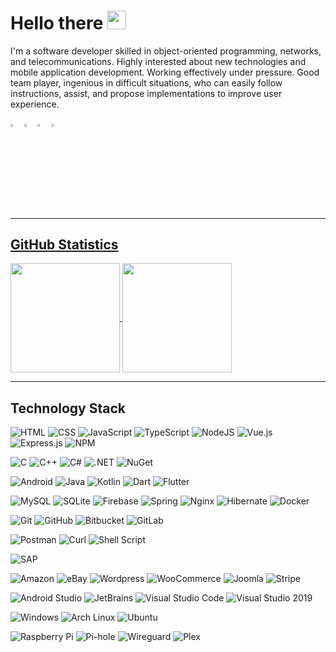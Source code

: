 # Hello there <img src="https://raw.githubusercontent.com/MartinHeinz/MartinHeinz/master/wave.gif" width="30px"> 

I'm a software developer skilled in object-oriented programming, networks, and telecommunications. Highly interested about new technologies and mobile application development. Working effectively under pressure. Good team player, ingenious in difficult situations, who can easily follow instructions, assist, and propose implementations to improve user experience.

[<img src="https://img.icons8.com/fluent/48/000000/portfolio.png" width="3.5%"/>](https://www.linkedin.com/in/xrhstosmour/) [<img src="https://img.icons8.com/fluent/48/000000/cv.png" width="3.5%"/>](https://drive.google.com/file/d/1QJHL3z1TsLke2G-E2ZVb_-CvfY5DXf_u/view?usp=sharing) [<img src="https://img.icons8.com/color/48/000000/linkedin.png" width="3.5%"/>](https://www.linkedin.com/in/xrhstosmour/) <a href="mailto:xrhstosmous@gmail.com"> <img src="https://img.icons8.com/fluent/48/000000/gmail.png" width="3.5%"/>
  
---

## GitHub Statistics

<a href="https://github-readme-stats.vercel.app/api?username=xrhstosmour&show_icons=true&count_private=true&theme=tokyonight" title="GitHub Statistics">
  <img height=175 align="center" src="https://github-readme-stats.vercel.app/api?username=xrhstosmour&show_icons=true&count_private=true&theme=tokyonight">
</a>
<a href="https://github-readme-stats.vercel.app/api/top-langs/?username=xrhstosmour&layout=compact&show_icons=true&count_private=true&theme=tokyonight" title="GitHub Languages">
  <img height=175 align="center" src="https://github-readme-stats.vercel.app/api/top-langs/?username=xrhstosmour&layout=compact&show_icons=true&count_private=true&theme=tokyonight" />
</a>

---

## Technology Stack

![HTML](https://img.shields.io/badge/HTML-239120?style=for-the-badge&logo=html5&logoColor=white)
![CSS](https://img.shields.io/badge/CSS-239120?&style=for-the-badge&logo=css3&logoColor=white)
![JavaScript](https://img.shields.io/badge/JavaScript-323330?style=for-the-badge&logo=javascript&logoColor=F7DF1E)
![TypeScript](https://img.shields.io/badge/typescript%20-%23007ACC.svg?&style=for-the-badge&logo=typescript&logoColor=white)
![NodeJS](https://img.shields.io/badge/node.js%20-%2343853D.svg?&style=for-the-badge&logo=node.js&logoColor=white)
![Vue.js](https://img.shields.io/badge/Vue.js-35495E?style=for-the-badge&logo=vue.js&logoColor=4FC08D)
![Express.js](https://img.shields.io/badge/Express.js-000000?style=for-the-badge&logo=express&logoColor=white)
![NPM](https://img.shields.io/badge/npm-CB3837?style=for-the-badge&logo=npm&logoColor=white)

![C](https://img.shields.io/badge/C-00599C?style=for-the-badge&logo=c&logoColor=white)
![C++](https://img.shields.io/badge/C%2B%2B-00599C?style=for-the-badge&logo=c%2B%2B&logoColor=white)
![C#](https://img.shields.io/badge/C%23-239120?style=for-the-badge&logo=c-sharp&logoColor=white)
![.NET](https://img.shields.io/badge/.NET-5C2D91?style=for-the-badge&logo=.net&logoColor=white)
![NuGet](https://img.shields.io/badge/NuGet-004880?style=for-the-badge&logo=nuget&logoColor=white)

![Android](https://img.shields.io/badge/Android-3DDC84?style=for-the-badge&logo=android&logoColor=white)
![Java](https://img.shields.io/badge/Java-ED8B00?style=for-the-badge&logo=java&logoColor=white)
![Kotlin](https://img.shields.io/badge/Kotlin-0095D5?&style=for-the-badge&logo=kotlin&logoColor=white)
![Dart](https://img.shields.io/badge/Dart-0175C2?style=for-the-badge&logo=dart&logoColor=white)
![Flutter](	https://img.shields.io/badge/Flutter-02569B?style=for-the-badge&logo=flutter&logoColor=white)

![MySQL](https://img.shields.io/badge/MySQL-00000F?style=for-the-badge&logo=mysql&logoColor=white)
![SQLite](https://img.shields.io/badge/SQLite-07405E?style=for-the-badge&logo=sqlite&logoColor=white)
![Firebase](https://img.shields.io/badge/firebase-ffca28?style=for-the-badge&logo=firebase&logoColor=white)
![Spring](https://img.shields.io/badge/Spring-6DB33F?style=for-the-badge&logo=spring&logoColor=white)
![Nginx](https://img.shields.io/badge/nginx%20-%23009639.svg?&style=for-the-badge&logo=nginx&logoColor=white)
![Hibernate](https://img.shields.io/badge/hibernate-%2359666C.svg?&style=for-the-badge&logo=hibernate&logoColor=white)
![Docker](https://img.shields.io/badge/docker%20-%230db7ed.svg?&style=for-the-badge&logo=docker&logoColor=white)

![Git](https://img.shields.io/badge/Git-F05032?style=for-the-badge&logo=git&logoColor=white)
![GitHub](https://img.shields.io/badge/GitHub-100000?style=for-the-badge&logo=github&logoColor=white)
![Bitbucket](https://img.shields.io/badge/Bitbucket-330F63?style=for-the-badge&logo=bitbucket&logoColor=white)
![GitLab](https://img.shields.io/badge/GitLab-330F63?style=for-the-badge&logo=gitlab&logoColor=white)

![Postman](https://img.shields.io/badge/Postman-FF6C37?style=for-the-badge&logo=Postman&logoColor=white)
![Curl](https://img.shields.io/badge/curl-%23073551.svg?&style=for-the-badge&logo=curl&logoColor=white)
![Shell Script](https://img.shields.io/badge/shell_script%20-%23121011.svg?&style=for-the-badge&logo=gnu-bash&logoColor=white)

![SAP](https://img.shields.io/badge/SAP-0FAAFF?style=for-the-badge&logo=sap&logoColor=white)

![Amazon](https://img.shields.io/badge/amazon-%23FF9900.svg?&style=for-the-badge&logo=amazon&logoColor=black)
![eBay](https://img.shields.io/badge/ebay-%23E53238.svg?&style=for-the-badge&logo=ebay&logoColor=white)
![Wordpress](https://img.shields.io/badge/wordpress-%2321759B.svg?&style=for-the-badge&logo=wordpress&logoColor=white)
![WooCommerce](https://img.shields.io/badge/woocommerce-%2396588A.svg?&style=for-the-badge&logo=woocommerce&logoColor=white)
![Joomla](https://img.shields.io/badge/joomla-%235091CD.svg?&style=for-the-badge&logo=joomla&logoColor=white)
![Stripe](https://img.shields.io/badge/stripe-%23008CDD.svg?&style=for-the-badge&logo=stripe&logoColor=white)

![Android Studio](https://img.shields.io/badge/android%20studio-%233DDC84.svg?&style=for-the-badge&logo=android%20studio&logoColor=black)
![JetBrains](https://img.shields.io/badge/jetbrains-%23000000.svg?&style=for-the-badge&logo=jetbrains&logoColor=white)
![Visual Studio Code](https://img.shields.io/badge/Visual_Studio_Code-0078D4?style=for-the-badge&logo=visual%20studio%20code&logoColor=white)
![Visual Studio 2019](https://img.shields.io/badge/Visual_Studio_2019-5C2D91?style=for-the-badge&logo=visual%20studio&logoColor=white)

![Windows](https://img.shields.io/badge/Windows-0078D6?style=for-the-badge&logo=windows&logoColor=white)
![Arch Linux](https://img.shields.io/badge/Arch_Linux-1793D1?style=for-the-badge&logo=arch-linux&logoColor=white)
![Ubuntu](https://img.shields.io/badge/Ubuntu-E95420?style=for-the-badge&logo=ubuntu&logoColor=white)

![Raspberry Pi](https://img.shields.io/badge/-Raspberry%20Pi-C51A4A?style=for-the-badge&logo=Raspberry-Pi)
![Pi-hole](https://img.shields.io/badge/pi-hole-%23FF0000.svg?&style=for-the-badge&logo=pi-hole&logoColor=white)
![Wireguard](https://img.shields.io/badge/wireguard-%2388171A.svg?&style=for-the-badge&logo=wireguard&logoColor=white)
![Plex](https://img.shields.io/badge/plex-%23E5A00D.svg?&style=for-the-badge&logo=plex&logoColor=black)
